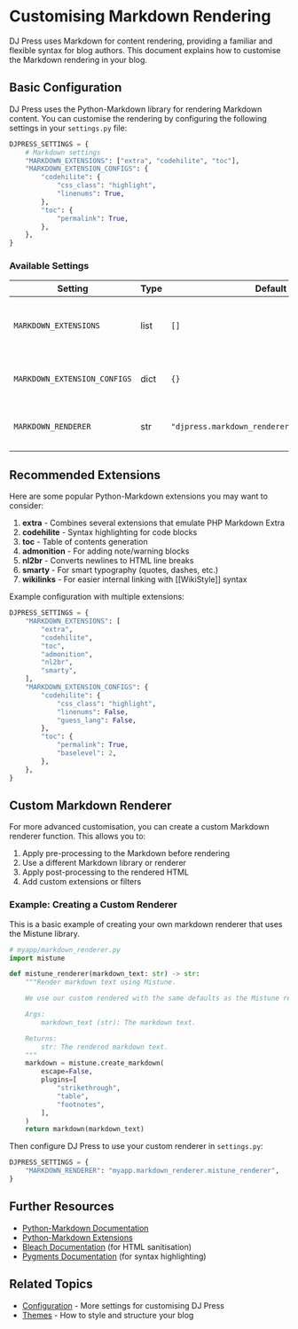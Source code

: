 # Customising Markdown Rendering

DJ Press uses Markdown for content rendering, providing a familiar and flexible syntax for blog authors. This document
explains how to customise the Markdown rendering in your blog.

## Basic Configuration

DJ Press uses the Python-Markdown library for rendering Markdown content. You can customise the rendering by
configuring the following settings in your `settings.py` file:

```python
DJPRESS_SETTINGS = {
    # Markdown settings
    "MARKDOWN_EXTENSIONS": ["extra", "codehilite", "toc"],
    "MARKDOWN_EXTENSION_CONFIGS": {
        "codehilite": {
            "css_class": "highlight",
            "linenums": True,
        },
        "toc": {
            "permalink": True,
        },
    },
}
```

### Available Settings

| Setting                      | Type | Default                                        | Description                                    |
|------------------------------|------|------------------------------------------------|------------------------------------------------|
| `MARKDOWN_EXTENSIONS`        | list | `[]`                                           | List of Python-Markdown extensions to enable.  |
| `MARKDOWN_EXTENSION_CONFIGS` | dict | `{}`                                           | Configuration options for markdown extensions. |
| `MARKDOWN_RENDERER`          | str  | `"djpress.markdown_renderer.default_renderer"` | Path to markdown renderer function.            |

## Recommended Extensions

Here are some popular Python-Markdown extensions you may want to consider:

1. **extra** - Combines several extensions that emulate PHP Markdown Extra
2. **codehilite** - Syntax highlighting for code blocks
3. **toc** - Table of contents generation
4. **admonition** - For adding note/warning blocks
5. **nl2br** - Converts newlines to HTML line breaks
6. **smarty** - For smart typography (quotes, dashes, etc.)
7. **wikilinks** - For easier internal linking with [[WikiStyle]] syntax

Example configuration with multiple extensions:

```python
DJPRESS_SETTINGS = {
    "MARKDOWN_EXTENSIONS": [
        "extra",
        "codehilite",
        "toc",
        "admonition",
        "nl2br",
        "smarty",
    ],
    "MARKDOWN_EXTENSION_CONFIGS": {
        "codehilite": {
            "css_class": "highlight",
            "linenums": False,
            "guess_lang": False,
        },
        "toc": {
            "permalink": True,
            "baselevel": 2,
        },
    },
}
```

## Custom Markdown Renderer

For more advanced customisation, you can create a custom Markdown renderer function. This allows you to:

1. Apply pre-processing to the Markdown before rendering
2. Use a different Markdown library or renderer
3. Apply post-processing to the rendered HTML
4. Add custom extensions or filters

### Example: Creating a Custom Renderer

This is a basic example of creating your own markdown renderer that uses the Mistune library.

```python
# myapp/markdown_renderer.py
import mistune

def mistune_renderer(markdown_text: str) -> str:
    """Render markdown text using Mistune.

    We use our custom rendered with the same defaults as the Mistune renderer.

    Args:
        markdown_text (str): The markdown text.

    Returns:
        str: The rendered markdown text.
    """
    markdown = mistune.create_markdown(
        escape=False,
        plugins=[
            "strikethrough",
            "table",
            "footnotes",
        ],
    )
    return markdown(markdown_text)
```

Then configure DJ Press to use your custom renderer in `settings.py`:

```python
DJPRESS_SETTINGS = {
    "MARKDOWN_RENDERER": "myapp.markdown_renderer.mistune_renderer",
}
```

## Further Resources

- [Python-Markdown Documentation](https://python-markdown.github.io/)
- [Python-Markdown Extensions](https://python-markdown.github.io/extensions/)
- [Bleach Documentation](https://bleach.readthedocs.io/) (for HTML sanitisation)
- [Pygments Documentation](https://pygments.org/docs/) (for syntax highlighting)

## Related Topics

- [Configuration](configuration.md) - More settings for customising DJ Press
- [Themes](themes.md) - How to style and structure your blog

